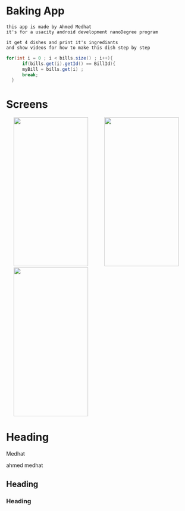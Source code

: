 Baking App
===========
```
this app is made by Ahmed Medhat
it's for a usacity android development nanoDegree program

it get 4 dishes and print it's ingrediants 
and show videos for how to make this dish step by step
```

```java
for(int i = 0 ; i < bills.size() ; i++){
      if(bills.get(i).getId() == BillId){
      myBill = bills.get(i) ;
      break;
  }

```

Screens 
========

<p float="left" >

<img src="https://user-images.githubusercontent.com/37122820/54866837-8fc9d580-4d81-11e9-9a42-790d13064232.png" width="200" height="400" hspace="20">
      
<img src="https://user-images.githubusercontent.com/37122820/54866845-b7b93900-4d81-11e9-87e8-5bbc09ead047.png" width="200" height="400" hspace="20">
     
<img src="https://user-images.githubusercontent.com/37122820/54866847-bf78dd80-4d81-11e9-881e-aeccd8deb908.png" width="200" height="400" hspace="20">
</p>


# Heading

Medhat

ahmed medhat

## Heading

### Heading
